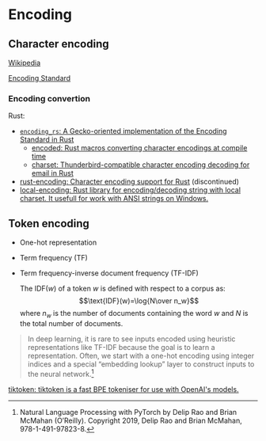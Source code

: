 # Encoding
## Character encoding
[Wikipedia](https://en.wikipedia.org/wiki/Character_encoding)

[Encoding Standard](https://encoding.spec.whatwg.org/)

### Encoding convertion
Rust:
- [`encoding_rs`: A Gecko-oriented implementation of the Encoding Standard in Rust](https://github.com/hsivonen/encoding_rs)
  - [encoded: Rust macros converting character encodings at compile time](https://github.com/p4ken/encoded)
  - [charset: Thunderbird-compatible character encoding decoding for email in Rust](https://github.com/hsivonen/charset)
- [rust-encoding: Character encoding support for Rust](https://github.com/lifthrasiir/rust-encoding) (discontinued)
- [local-encoding: Rust library for encoding/decoding string with local charset. It usefull for work with ANSI strings on Windows.](https://github.com/bozaro/local-encoding-rs)

## Token encoding
- One-hot representation
- Term frequency (TF)
- Term frequency-inverse document frequency (TF-IDF)

  The $\text{IDF}(w)$ of a token $w$ is defined with respect to a corpus as:
  $$\text{IDF}(w)=\log{N\over n_w}$$
  where $n_w$ is the number of documents containing the word $w$ and $N$ is the total number of documents.

> In deep learning, it is rare to see inputs encoded using heuristic representations like TF-IDF because the goal is to learn a representation. Often, we start with a one-hot encoding using integer indices and a special “embedding lookup” layer to construct inputs to the neural network.[^nlppytorch]

[tiktoken: tiktoken is a fast BPE tokeniser for use with OpenAI's models.](https://github.com/openai/tiktoken)


[^nlppytorch]: Natural Language Processing with PyTorch by Delip Rao and Brian McMahan (O’Reilly). Copyright 2019, Delip Rao and Brian McMahan, 978-1-491-97823-8.